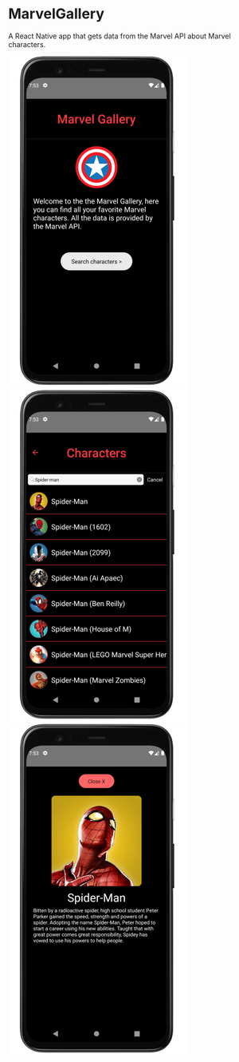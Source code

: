# MarvelGallery
A React Native app that gets data from the Marvel API about Marvel characters.


![Sample picture](./images/sample1.png) ![Sample picture](./images/sample2.png) ![Sample picture](./images/sample3.png)
